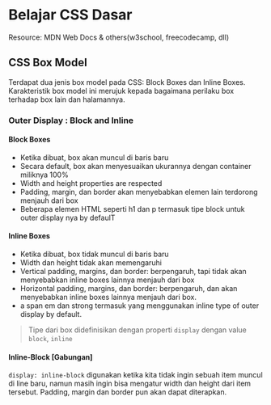 # Belajar CSS Dasar
Resource: MDN Web Docs & others(w3school, freecodecamp, dll)

## CSS Box Model
Terdapat dua jenis box model pada CSS: Block Boxes dan Inline Boxes. Karakteristik box model ini merujuk kepada bagaimana perilaku box terhadap box lain dan halamannya. 

### Outer Display : Block and Inline

#### Block Boxes
- Ketika dibuat, box akan muncul di baris baru
- Secara default, box akan menyesuaikan ukurannya dengan container miliknya 100%
- Width and height properties are respected
- Padding, margin, dan border akan menyebabkan elemen lain terdorong menjauh dari box
- Beberapa elemen HTML seperti h1 dan p termasuk tipe block untuk outer display nya by defaulT


#### Inline Boxes
- Ketika dibuat, box tidak muncul di baris baru
- Width dan height tidak akan memengaruhi
- Vertical padding, margins, dan border: berpengaruh, tapi tidak akan menyebabkan inline boxes lainnya menjauh dari box
- Horizontal padding, margins, dan border: berpengaruh, dan akan menyebabkan inline boxes lainnya menjauh dari box. 
- a span em dan strong termasuk yang menggunakan inline type of outer display by default.

> Tipe dari box didefinisikan dengan properti ```display``` dengan value ```block```, ```inline```

#### Inline-Block [Gabungan]
```display: inline-block``` digunakan ketika kita tidak ingin sebuah item muncul di line baru, namun masih ingin bisa mengatur width dan height dari item tersebut. Padding, margin dan border pun akan dapat diterapkan.
